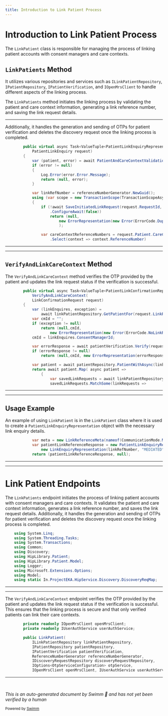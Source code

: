 ```yaml
---
title: Introduction to Link Patient Process
---
```

# Introduction to Link Patient Process

The <SwmToken path="src/In.ProjectEKA.HipService/Link/LinkPatient.cs" pos="33:3:3" line-data="        public LinkPatient(">`LinkPatient`</SwmToken> class is responsible for managing the process of linking patient accounts with consent managers and care contexts.

## <SwmToken path="src/In.ProjectEKA.HipService/Link/LinkPatient.cs" pos="52:17:17" line-data="        public virtual async Task&lt;ValueTuple&lt;PatientLinkEnquiryRepresentation, ErrorRepresentation&gt;&gt; LinkPatients(">`LinkPatients`</SwmToken> Method

It utilizes various repositories and services such as <SwmToken path="src/In.ProjectEKA.HipService/Link/LinkPatient.cs" pos="34:1:1" line-data="            ILinkPatientRepository linkPatientRepository,">`ILinkPatientRepository`</SwmToken>, <SwmToken path="src/In.ProjectEKA.HipService/Link/LinkPatient.cs" pos="35:1:1" line-data="            IPatientRepository patientRepository,">`IPatientRepository`</SwmToken>, <SwmToken path="src/In.ProjectEKA.HipService/Link/LinkPatient.cs" pos="36:1:1" line-data="            IPatientVerification patientVerification,">`IPatientVerification`</SwmToken>, and <SwmToken path="src/In.ProjectEKA.HipService/Link/LinkPatient.cs" pos="30:5:5" line-data="        private readonly IOpenMrsClient openMrsClient;">`IOpenMrsClient`</SwmToken> to handle different aspects of the linking process.

The <SwmToken path="src/In.ProjectEKA.HipService/Link/LinkPatient.cs" pos="52:17:17" line-data="        public virtual async Task&lt;ValueTuple&lt;PatientLinkEnquiryRepresentation, ErrorRepresentation&gt;&gt; LinkPatients(">`LinkPatients`</SwmToken> method initiates the linking process by validating the patient and care context information, generating a link reference number, and saving the link request details.

<SwmSnippet path="/src/In.ProjectEKA.HipService/Link/LinkPatient.cs" line="52">

---

Additionally, it handles the generation and sending of OTPs for patient verification and deletes the discovery request once the linking process is completed.

```c#
        public virtual async Task<ValueTuple<PatientLinkEnquiryRepresentation, ErrorRepresentation>> LinkPatients(
            PatientLinkEnquiry request)
        {
            var (patient, error) = await PatientAndCareContextValidation(request);
            if (error != null)
            {
                Log.Error(error.Error.Message);
                return (null, error);
            }

            var linkRefNumber = referenceNumberGenerator.NewGuid();
            using (var scope = new TransactionScope(TransactionScopeAsyncFlowOption.Enabled))
            {
                if (!await SaveInitiatedLinkRequest(request.RequestId, request.TransactionId, linkRefNumber)
                    .ConfigureAwait(false))
                    return (null,
                        new ErrorRepresentation(new Error(ErrorCode.DuplicateRequestId, ErrorMessage.DuplicateRequestId))
                        );

                var careContextReferenceNumbers = request.Patient.CareContexts
                    .Select(context => context.ReferenceNumber)
```

---

</SwmSnippet>

<SwmSnippet path="/src/In.ProjectEKA.HipService/Link/LinkPatient.cs" line="132">

---

## <SwmToken path="src/In.ProjectEKA.HipService/Link/LinkPatient.cs" pos="133:1:1" line-data="            VerifyAndLinkCareContext(">`VerifyAndLinkCareContext`</SwmToken> Method

The <SwmToken path="src/In.ProjectEKA.HipService/Link/LinkPatient.cs" pos="133:1:1" line-data="            VerifyAndLinkCareContext(">`VerifyAndLinkCareContext`</SwmToken> method verifies the OTP provided by the patient and updates the link request status if the verification is successful.

```c#
        public virtual async Task<ValueTuple<PatientLinkConfirmationRepresentation, string, ErrorRepresentation>>
            VerifyAndLinkCareContext(
            LinkConfirmationRequest request)
        {
            var (linkEnquires, exception) =
                await linkPatientRepository.GetPatientFor(request.LinkReferenceNumber);
            var cmId = "";
            if (exception != null)
                return (null,cmId,
                    new ErrorRepresentation(new Error(ErrorCode.NoLinkRequestFound, ErrorMessage.NoLinkRequestFound)));
            cmId = linkEnquires.ConsentManagerId;

            var errorResponse = await patientVerification.Verify(request.LinkReferenceNumber, request.Token);
            if (errorResponse != null)
                return (null,cmId, new ErrorRepresentation(errorResponse.toError()));

            var patient = await patientRepository.PatientWithAsync(linkEnquires.PatientReferenceNumber);
            return await patient.Map( async patient =>
                {
                    var savedLinkRequests = await linkPatientRepository.Get(request.LinkReferenceNumber);
                    savedLinkRequests.MatchSome(linkRequests =>
```

---

</SwmSnippet>

<SwmSnippet path="/src/In.ProjectEKA.HipService/Link/LinkPatient.cs" line="104">

---

## Usage Example

An example of using <SwmToken path="src/In.ProjectEKA.HipService/Link/LinkPatient.cs" pos="33:3:3" line-data="        public LinkPatient(">`LinkPatient`</SwmToken> is in the <SwmToken path="src/In.ProjectEKA.HipService/Link/LinkPatient.cs" pos="33:3:3" line-data="        public LinkPatient(">`LinkPatient`</SwmToken> class where it is used to create a <SwmToken path="src/In.ProjectEKA.HipService/Link/LinkPatient.cs" pos="105:9:9" line-data="            var patientLinkReferenceResponse = new PatientLinkEnquiryRepresentation(">`PatientLinkEnquiryRepresentation`</SwmToken> object with the necessary link enquiry details.

```c#
            var meta = new LinkReferenceMeta(nameof(CommunicationMode.MOBILE), patient.PhoneNumber, expiry);
            var patientLinkReferenceResponse = new PatientLinkEnquiryRepresentation(
                new LinkEnquiryRepresentation(linkRefNumber, "MEDIATED", meta));
            return (patientLinkReferenceResponse, null);
```

---

</SwmSnippet>

<SwmSnippet path="/src/In.ProjectEKA.HipService/Link/LinkPatient.cs" line="10">

---

# Link Patient Endpoints

The <SwmToken path="src/In.ProjectEKA.HipService/Link/LinkPatient.cs" pos="52:17:17" line-data="        public virtual async Task&lt;ValueTuple&lt;PatientLinkEnquiryRepresentation, ErrorRepresentation&gt;&gt; LinkPatients(">`LinkPatients`</SwmToken> endpoint initiates the process of linking patient accounts with consent managers and care contexts. It validates the patient and care context information, generates a link reference number, and saves the link request details. Additionally, it handles the generation and sending of OTPs for patient verification and deletes the discovery request once the linking process is completed.

```c#
    using System.Linq;
    using System.Threading.Tasks;
    using System.Transactions;
    using Common;
    using Discovery;
    using HipLibrary.Patient;
    using HipLibrary.Patient.Model;
    using Logger;
    using Microsoft.Extensions.Options;
    using Model;
    using static In.ProjectEKA.HipService.Discovery.DiscoveryReqMap;
```

---

</SwmSnippet>

<SwmSnippet path="/src/In.ProjectEKA.HipService/Link/LinkPatient.cs" line="30">

---

The <SwmToken path="src/In.ProjectEKA.HipService/Link/LinkPatient.cs" pos="133:1:1" line-data="            VerifyAndLinkCareContext(">`VerifyAndLinkCareContext`</SwmToken> endpoint verifies the OTP provided by the patient and updates the link request status if the verification is successful. This ensures that the linking process is secure and that only verified patients can link their care contexts.

```c#
        private readonly IOpenMrsClient openMrsClient;
        private readonly IUserAuthService userAuthService;

        public LinkPatient(
            ILinkPatientRepository linkPatientRepository,
            IPatientRepository patientRepository,
            IPatientVerification patientVerification,
            ReferenceNumberGenerator referenceNumberGenerator,
            IDiscoveryRequestRepository discoveryRequestRepository,
            IOptions<OtpServiceConfiguration> otpService,
            IOpenMrsClient openMrsClient, IUserAuthService userAuthService)
```

---

</SwmSnippet>

&nbsp;

*This is an auto-generated document by Swimm 🌊 and has not yet been verified by a human*

<SwmMeta version="3.0.0" repo-id="Z2l0aHViJTNBJTNBaGlwLXNlcnZpY2UlM0ElM0FTd2ltbS1EZW1v" repo-name="hip-service"><sup>Powered by [Swimm](/)</sup></SwmMeta>
